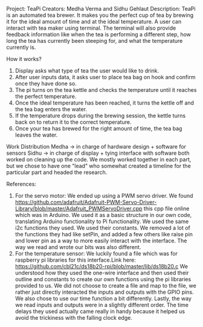 Project: TeaPi 
Creators: Medha Verma and Sidhu Gehlaut 
Description: TeaPi is an automated tea brewer. It makes you the perfect cup of tea by brewing it for the ideal amount of time
and at the ideal temperature. A user can interact with tea maker using terminal. The terminal will also provide feedback information like when the tea is performing a different step, how long the tea has currently been steeping for, and what the temperature currently is. 

How it works? 
1. Display asks what type of tea the user would like to drink. 
2. After user inputs data, it asks user to place tea bag on hook and confirm once they have done so. 
3. The pi turns on the tea kettle and checks the temperature until it reaches the perfect temperature. 
4. Once the ideal temperature has been reached, it turns the kettle off and the tea bag enters the water. 
5. If the temperature drops during the brewing session, the kettle turns back on to return it to the correct temperature. 
6. Once your tea has brewed for the right amount of time, the tea bag leaves the water. 

Work Distribution 
Medha -> in charge of hardware design + software for sensors 
Sidhu -> in charge of display + tying interface with software 
both worked on cleaning up the code. We mostly worked together in each part, but we chose to have one "lead" who somewhat created a timeline for the particular part and headed the research. 

References: 
1. For the servo motor: We ended up using a PWM servo driver. We found https://github.com/adafruit/Adafruit-PWM-Servo-Driver-Library/blob/master/Adafruit_PWMServoDriver.cpp this cpp file online which was in Arduino. We used it as a basic structure in our own code, translating Arduino functionality to Pi functionality. We used the same i2c functions they used. We used their constants. We removed a lot of the functions they had like setPin, and added a few others like raise pin and lower pin as a way to more easily interact with the interface. The way we read and wrote our bits was also different. 
2. For the temperature sensor: We luckily found a file which was for raspberry pi libraries for this interface.Link here: https://github.com/cbl21c/ds18b20-rpi/blob/master/lib/ds18b20.c We understood how they used the one-wire interface and then used their outline and constants to create our own functions using the pi libraries provided to us. We did not choose to create a file and map to the file, we rather just directly interacted the inputs and outputs with the GPIO pins. We also chose to use our time function a bit differently. Lastly, the way we read inputs and outputs were in a slightly different order. The time delays they used actually came really in handy because it helped us avoid the trickiness with the falling clock edge.  
